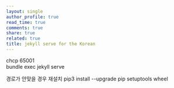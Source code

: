 ```yaml
---
layout: single
author_profile: true
read_time: true
comments: true
share: true
related: true
title: jekyll serve for the Korean
---
```


chcp 65001  
bundle exec jekyll serve



경로가 안맞을 경우 재설치
pip3 install --upgrade pip setuptools wheel

